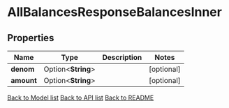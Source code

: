 # AllBalancesResponseBalancesInner

## Properties

| Name       | Type               | Description | Notes      |
| ---------- | ------------------ | ----------- | ---------- |
| **denom**  | Option<**String**> |             | [optional] |
| **amount** | Option<**String**> |             | [optional] |

[Back to Model list](../README.md#documentation-for-models) [Back to API list](../README.md#documentation-for-api-endpoints) [Back to README](../README.md)
